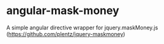 angular-mask-money
==================

A simple angular directive wrapper for jquery.maskMoney.js (https://github.com/plentz/jquery-maskmoney)
